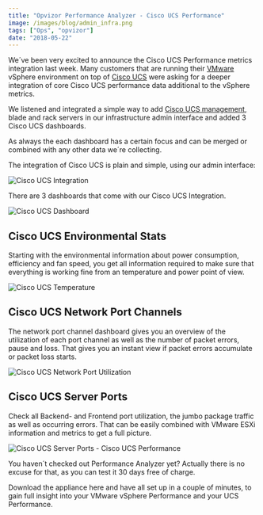 ```yaml
---
title: "Opvizor Performance Analyzer - Cisco UCS Performance"
image: /images/blog/admin_infra.png
tags: ["Ops", "opvizor"]
date: "2018-05-22"
---
```


We´ve been very excited to announce the Cisco UCS Performance metrics integration last week. Many customers that are running their [VMware](https://www.vmware.com/products/vsphere.html) vSphere environment on top of [Cisco UCS](https://en.wikipedia.org/wiki/Cisco_Unified_Computing_System) were asking for a deeper integration of core Cisco UCS performance data additional to the vSphere metrics.

We listened and integrated a simple way to add [Cisco UCS management](https://www.cisco.com/c/en/us/products/servers-unified-computing/index.html), blade and rack servers in our infrastructure admin interface and added 3 Cisco UCS dashboards.

As always the each dashboard has a certain focus and can be merged or combined with any other data we´re collecting.

The integration of Cisco UCS is plain and simple, using our admin interface:

![Cisco UCS Integration](/images/blog/admin_infra.png)

There are 3 dashboards that come with our Cisco UCS Integration.

![Cisco UCS Dashboard](/images/blog/navigation.png)

## Cisco UCS Environmental Stats

Starting with the environmental information about power consumption, efficiency and fan speed, you get all information required to make sure that everything is working fine from an temperature and power point of view. 

![Cisco UCS Temperature](/images/blog/environmental.png)

## Cisco UCS Network Port Channels

The network port channel dashboard gives you an overview of the utilization of each port channel as well as the number of packet errors, pause and loss. That gives you an instant view if packet errors accumulate or packet loss starts.

![Cisco UCS Network Port Utilization](/images/blog/network_port.png)

## Cisco UCS Server Ports

Check all Backend- and Frontend port utilization, the jumbo package traffic as well as occurring errors. That can be easily combined with VMware ESXi information and metrics to get a full picture.

![Cisco UCS Server Ports - Cisco UCS Performance](/images/blog/ucs_serverports.png)

You haven´t checked out Performance Analyzer yet? Actually there is no excuse for that, as you can test it 30 days free of charge.

Download the appliance here and have all set up in a couple of minutes, to gain full insight into your VMware vSphere Performance and your UCS Performance.
